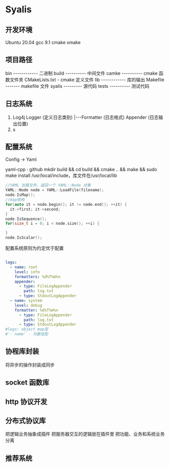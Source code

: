 # Syalis

## 开发环境

Ubuntu 20.04
gcc 9.1
cmake xmake

## 项目路径

bin ------------ 二进制
build ---------- 中间文件
camke ---------- cmake 函数文件夹
CMakeLists.txt - cmake 定义文件
lib ------------ 库的输出
Makefile ------- makefile 文件
syalis --------- 源代码
tests ---------- 测试代码

## 日志系统

1. Log4j
    Logger (定义日志类别)
      |---Formatter (日志格式)
    Appender (日志输出位置)
2. s

## 配置系统

Config -> Yaml

yaml-cpp : github
mkdir build && cd build && cmake .. && make && sudo make install
/usr/local/include，库文件在/usr/local/lib

```cpp
//YAML 加载文件，返回一个 YAML::Node 对象
YAML::Node node = YAML::LoadFile(filename);
node.IsMap();
//map结构
for(auto it = node.begin(); it != node.end(); ++it) { 
  it->first; it->second; 
}
node.IsSequence();
for(size_t i = 0; i < node.size(); ++i) {

}
node.IsScalar();
```

配置系统原则为约定优于配置

```yaml

logs:
  - name: root
    level: info
    formatters: %d%T%m%n
    appender:
      - type: FileLogAppender
        path: log.txt
      - type: StdoutLogAppender
  - name: system
    level: debug
    formatter: %d%T%m%n
      - type: FileLogAppender
        path: log.txt
      - type: StdoutLogAppender
#logs: object map型
#'- name' - 为数组型
```

## 协程库封装

将异步的操作封装成同步

## socket 函数库

## http 协议开发

## 分布式协议库

把逻辑业务抽象成插件
把服务器交互的逻辑放在插件里
把功能、业务和系统业务分离

## 推荐系统
